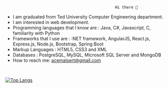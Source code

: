                                                     Hi there 👋
- I am graduated from Ted University Computer Engineering department. 
- I am interested in web development.
- Programming languages that I know are : Java, C#, Javascript, C, familiarity with Python 
- Frameworks that I use are : :NET framework, AngularJS, React.js, Express.js, Node.js, Bootstrap, Spring Boot
- Markup Languages : HTML5, CSS3 and XML
- Databases : PostgreSQL, MySQL, Microsoft SQL Server and MongoDB
- How to reach me: acemalsert@gmail.com

<br>

[![Top Langs](https://github-readme-stats.vercel.app/api/top-langs/?username=acemalsert&layout=compact&langs_count=6)](https://github.com/anuraghazra/github-readme-stats)


 
